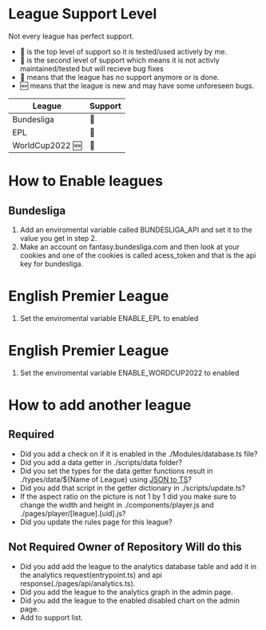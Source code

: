 # League Support Level

Not every league has perfect support.

- :1st_place_medal: is the top level of support so it is tested/used actively by me.
- :2nd_place_medal: is the second level of support which means it is not activly maintained/tested but will recieve bug fixes
- :3rd_place_medal: means that the league has no support anymore or is done.
- :new: means that the league is new and may have some unforeseen bugs.

| League             | Support           |
| ------------------ | ----------------- |
| Bundesliga         | :1st_place_medal: |
| EPL                | :2nd_place_medal: |
| WorldCup2022 :new: | :1st_place_medal: |

# How to Enable leagues

## Bundesliga

1. Add an enviromental variable called BUNDESLIGA_API and set it to the value you get in step 2.
2. Make an account on fantasy.bundesliga.com and then look at your cookies and one of the cookies is called acess_token and that is the api key for bundesliga.

# English Premier League

1. Set the enviromental variable ENABLE_EPL to enabled

# English Premier League

1. Set the enviromental variable ENABLE_WORDCUP2022 to enabled

# How to add another league

## Required

- Did you add a check on if it is enabled in the ./Modules/database.ts file?
- Did you add a data getter in ./scripts/data folder?
- Did you set the types for the data getter functions result in ./types/data/${Name of League} using [JSON to TS](https://jsonformatter.org/json-to-typescript)?
- Did you add that script in the getter dictionary in ./scripts/update.ts?
- If the aspect ratio on the picture is not 1 by 1 did you make sure to change the width and height in ./components/player.js and ./pages/player/[league].[uid].js?
- Did you update the rules page for this league?

## Not Required Owner of Repository Will do this

- Did you add add the league to the analytics database table and add it in the analytics request(entrypoint.ts) and api response(./pages/api/analytics.ts).
- Did you add the league to the analytics graph in the admin page.
- Did you add the league to the enabled disabled chart on the admin page.
- Add to support list.
